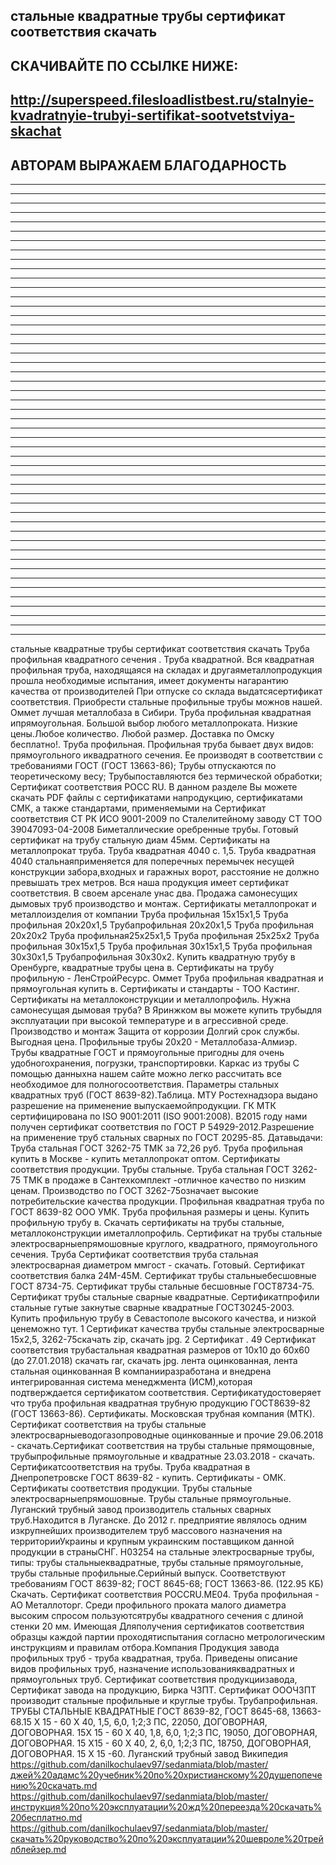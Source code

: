стальные квадратные трубы сертификат соответствия скачать
--------------------------------------------------
СКАЧИВАЙТЕ ПО ССЫЛКЕ НИЖЕ:
--------------------------------------------------
http://superspeed.filesloadlistbest.ru/stalnyie-kvadratnyie-trubyi-sertifikat-sootvetstviya-skachat
--------------------------------------------------
АВТОРАМ ВЫРАЖАЕМ БЛАГОДАРНОСТЬ
--------------------------------------------------
--------------------------------------------------
--------------------------------------------------
--------------------------------------------------
--------------------------------------------------
--------------------------------------------------
--------------------------------------------------
--------------------------------------------------
--------------------------------------------------
--------------------------------------------------
--------------------------------------------------
--------------------------------------------------
--------------------------------------------------
--------------------------------------------------
--------------------------------------------------
--------------------------------------------------
--------------------------------------------------
--------------------------------------------------
--------------------------------------------------
--------------------------------------------------
--------------------------------------------------
--------------------------------------------------
--------------------------------------------------
--------------------------------------------------
--------------------------------------------------
--------------------------------------------------
--------------------------------------------------
--------------------------------------------------
--------------------------------------------------
--------------------------------------------------
--------------------------------------------------
--------------------------------------------------
--------------------------------------------------
--------------------------------------------------
--------------------------------------------------
--------------------------------------------------
--------------------------------------------------
--------------------------------------------------
--------------------------------------------------
--------------------------------------------------
--------------------------------------------------
--------------------------------------------------
--------------------------------------------------
--------------------------------------------------
--------------------------------------------------
--------------------------------------------------
--------------------------------------------------
--------------------------------------------------
--------------------------------------------------
--------------------------------------------------
стальные квадратные трубы сертификат соответствия скачать Труба профильная квадратного сечения . Труба квадратной. Вся квадратная профильная труба, находящаяся на складах и другаяметаллопродукция прошла необходимые испытания, имеет документы нагарантию качества от производителей При отпуске со склада выдатсясертификат соответствия. Приобрести стальные профильные трубы можнов нашей. Оммет  лучшая металлобаза в Сибири. Труба профильная квадратная ипрямоугольная. Большой выбор любого металлопроката. Низкие цены.Любое количество. Любой размер. Доставка по Омску бесплатно!. Труба профильная. Профильная труба бывает двух видов: прямоугольного иквадратного сечения. Ее производят в соответствии с требованиями ГОСТ (ГОСТ 13663-86); Трубы отпускаются по теоретическому весу; Трубыпоставляются без термической обработки; Сертификат соответствия РОСС RU. В данном разделе Вы можете скачать PDF файлы с сертификатами напродукцию, сертификатами СМК, а также стандартами, применяемыми на Сертификат соответствия СТ РК ИСО 9001-2009 по Сталелитейному заводу СТ ТОО 39047093-04-2008 Биметаллические оребренные трубы. Готовый сертификат на трубу стальную диам 45мм. Сертификаты на металлопрокат труба. Труба квадратная 4040 с. 1,5. Труба квадратная 4040 стальнаяприменяется для поперечных перемычек несущей конструкции забора,входных и гаражных ворот, расстояние не должно превышать трех метров. Вся наша продукция имеет сертификат соответствия. В своем арсенале унас два. Продажа самонесущих дымовых труб  производство и монтаж. Сертификаты  металлопрокат и металлоизделия от компании
Труба профильная 15х15х1,5  Труба профильная 20х20х1,5  Трубапрофильная 20х20х1,5  Труба профильная 20х20х2  Труба профильная25х25х1,5  Труба профильная 25х25х2  Труба профильная 30х15х1,5 Труба профильная 30х15х1,5  Труба профильная 30х30х1,5  Трубапрофильная 30х30х2. Купить квадратную трубу в Оренбурге, квадратные трубы цена в. Сертификаты на трубу профильную - ЛенСтройРесурс. Оммет  Труба профильная квадратная и прямоугольная купить в. Сертификаты и стандарты - ТОО Кастинг. Сертификаты на металлоконструкции и металлопрофиль. Нужна самонесущая дымовая труба? В Яринжком вы можете купить трубыдля эксплуатации при высокой температуре и в агрессивной среде. Производство и монтаж  Защита от коррозии  Долгий срок службы. Выгодная цена. Профильные трубы 20х20 - Металлобаза-Алмиэр. Трубы квадратные ГОСТ и прямоугольные пригодны для очень удобногохранения, погрузки, транспортировки. Каркас из трубы  С помощью данныхна нашем сайте можно легко рассчитать все необходимое для полногосоответствия.  Параметры стальных квадратных труб (ГОСТ 8639-82).Таблица. МТУ Ростехнадзора выдано разрешение на применение выпускаемойпродукции. ГК МТК сертифицирована по ISO 9001:2011 (ISO 9001:2008). В2015 году нами получен сертификат соответствия по ГОСТ Р 54929-2012.Разрешение на применение труб стальных сварных по ГОСТ 20295-85. Датавыдачи:
Труба стальная ГОСТ 3262-75 ТМК за 72,26 руб. Труба профильная купить в Москве - купить металлопрокат оптом. Сертификаты соответствия продукции. Трубы стальные. Труба стальная ГОСТ 3262-75 ТМК в продаже в Сантехкомплект -отличное качество по низким ценам. Производство по ГОСТ 3262-75означает высокие потребительские качества продукции. Профильная квадратная труба по ГОСТ 8639-82  ООО УМК. Труба профильная размеры и цены. Купить профильную трубу в. Скачать сертификаты на трубы стальные, металлоконструкции иметаллопрофиль.  Сертификат на трубы стальные электросварныепрямошовные круглого, квадратного, прямоугольного сечения. Труба Сертификат соответствия труба стальная электросварная диаметром ммгост - скачать. Готовый. Сертификат соответствия балка 24М-45М. Сертификат трубы стальныебесшовные ГОСТ 8734-75. Сертификат трубы стальные бесшовные ГОСТ8734-75. Сертификат трубы стальные сварные квадратные. Сертификатпрофили стальные гутые закнутые сварные квадратные ГОСТ30245-2003. Купить профильную трубу в Севастополе высокого качества, и низкой ценеможно тут. 1 Сертификат качества трубы стальные электросварные 15х2,5, 3262-75скачать zip, скачать jpg. 2 Сертификат . 49 Сертификат соответствия трубастальная квадратная размеров от 10х10 до 60х60 (до 27.01.2018) скачать rar, скачать jpg.
лента оцинкованная, лента стальная оцинкованная В компанииразработана и внедрена интегрированная система менеджмента (ИСМ),которая подтверждается сертификатом соответствия. Сертификатудостоверяет что труба профильная квадратная трубную продукцию ГОСТ8639-82 (ГОСТ 13663-86). Сертификаты. Московская трубная компания (МТК). Сертификат соответствия на трубы стальные электросварныеводогазопроводные оцинкованные и прочие 29.06.2018 - скачать.Сертификат соответствия на трубы стальные прямощовные, трубыпрофильные прямоугольные и квадратные 23.03.2018 - скачать. Сертификатсоответствия на трубы. Труба квадратная в Днепропетровске ГОСТ 8639-82 - купить. Сертификаты - ОМК. Сертификаты соответствия продукции. Трубы стальные электросварныепрямошовные. Трубы стальные прямоугольные. Луганский трубный завод  производитель стальных сварных труб.Находится в Луганске. До 2012 г. предприятие являлось одним изкрупнейших производителем труб массового назначения на территорииУкраины и крупным украинским поставщиком данной продукции в страныСНГ. Н03254 на стальные электросварные трубы, типы: трубы стальныеквадратные, трубы стальные прямоугольные, трубы стальные профильные.Серийный выпуск. Соответствуют требованиям ГОСТ 8639-82; ГОСТ 8645-68; ГОСТ 13663-86. (122.95 КБ) Скачать. Сертификат соответствия РОССRU.МЕ04. Труба профильная - АО Металлоторг. Среди профильного проката малого диаметра высоким спросом пользуютсятрубы квадратного сечения с длиной стенки 20 мм. Имеющая  Дляполучения сертификатов соответствия образцы каждой партии проходятиспытания согласно метрологическим инструкциям и правилам отбора.Компания
Продукция завода профильных труб - труба квадратная, труба. Приведены описание видов профильных труб, назначение использованияквадратных и прямоугольных труб.  Сертификат соответствия продукциизавода, Сертификат завода на продукцию, Бирка ЧЗПТ. Сертификат  ОООЧЗПТ производит стальные профильные и круглые трубы. Трубапрофильная. ТРУБЫ СТАЛЬНЫЕ КВАДРАТНЫЕ ГОСТ 8639-82, ГОСТ 8645-68, 13663-68.15 Х 15 - 60 Х 40, 1,5, 6,0, 1;2;3 ПС, 22050, ДОГОВОРНАЯ, ДОГОВОРНАЯ. 15Х 15 - 60 Х 40, 1,8, 6,0, 1;2;3 ПС, 19050, ДОГОВОРНАЯ, ДОГОВОРНАЯ. 15 Х15 - 60 Х 40, 2, 6,0, 1;2;3 ПС, 18750, ДОГОВОРНАЯ, ДОГОВОРНАЯ. 15 Х 15 -60. Луганский трубный завод  Википедия
https://github.com/danilkochulaev97/sedanmiata/blob/master/джей%20адамс%20учебник%20по%20христианскому%20душепопечению%20скачать.md
https://github.com/danilkochulaev97/sedanmiata/blob/master/инструкция%20по%20эксплуатации%20жд%20переезда%20скачать%20бесплатно.md
https://github.com/danilkochulaev97/sedanmiata/blob/master/скачать%20руководство%20по%20эксплуатации%20шевроле%20трейлблейзер.md